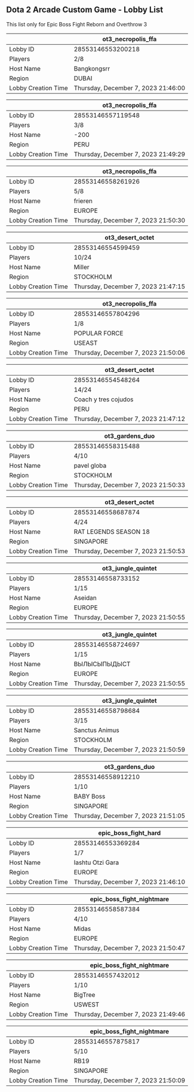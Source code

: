 ## Dota 2 Arcade Custom Game - Lobby List

This list only for Epic Boss Fight Reborn and Overthrow 3

|  | ot3_necropolis_ffa |
| ------ | ------ |
| Lobby ID | 28553146553200218 |
| Players | 2/8 |
| Host Name | Bangkongsrr |
| Region | DUBAI |
| Lobby Creation Time | Thursday, December 7, 2023 21:46:00 |


|  | ot3_necropolis_ffa |
| ------ | ------ |
| Lobby ID | 28553146557119548 |
| Players | 3/8 |
| Host Name | -200 |
| Region | PERU |
| Lobby Creation Time | Thursday, December 7, 2023 21:49:29 |


|  | ot3_necropolis_ffa |
| ------ | ------ |
| Lobby ID | 28553146558261926 |
| Players | 5/8 |
| Host Name | frieren |
| Region | EUROPE |
| Lobby Creation Time | Thursday, December 7, 2023 21:50:30 |


|  | ot3_desert_octet |
| ------ | ------ |
| Lobby ID | 28553146554599459 |
| Players | 10/24 |
| Host Name | Miller |
| Region | STOCKHOLM |
| Lobby Creation Time | Thursday, December 7, 2023 21:47:15 |


|  | ot3_necropolis_ffa |
| ------ | ------ |
| Lobby ID | 28553146557804296 |
| Players | 1/8 |
| Host Name | POPULAR FORCE |
| Region | USEAST |
| Lobby Creation Time | Thursday, December 7, 2023 21:50:06 |


|  | ot3_desert_octet |
| ------ | ------ |
| Lobby ID | 28553146554548264 |
| Players | 14/24 |
| Host Name | Coach y tres cojudos |
| Region | PERU |
| Lobby Creation Time | Thursday, December 7, 2023 21:47:12 |


|  | ot3_gardens_duo |
| ------ | ------ |
| Lobby ID | 28553146558315488 |
| Players | 4/10 |
| Host Name | pavel globa |
| Region | STOCKHOLM |
| Lobby Creation Time | Thursday, December 7, 2023 21:50:33 |


|  | ot3_desert_octet |
| ------ | ------ |
| Lobby ID | 28553146558687874 |
| Players | 4/24 |
| Host Name | RAT LEGENDS SEASON 18 |
| Region | SINGAPORE |
| Lobby Creation Time | Thursday, December 7, 2023 21:50:53 |


|  | ot3_jungle_quintet |
| ------ | ------ |
| Lobby ID | 28553146558733152 |
| Players | 1/15 |
| Host Name | Aseidan |
| Region | EUROPE |
| Lobby Creation Time | Thursday, December 7, 2023 21:50:55 |


|  | ot3_jungle_quintet |
| ------ | ------ |
| Lobby ID | 28553146558724697 |
| Players | 1/15 |
| Host Name | ВЫЛЫСЫПЫДЫСТ |
| Region | EUROPE |
| Lobby Creation Time | Thursday, December 7, 2023 21:50:55 |


|  | ot3_jungle_quintet |
| ------ | ------ |
| Lobby ID | 28553146558798684 |
| Players | 3/15 |
| Host Name | Sanctus Animus |
| Region | STOCKHOLM |
| Lobby Creation Time | Thursday, December 7, 2023 21:50:59 |


|  | ot3_gardens_duo |
| ------ | ------ |
| Lobby ID | 28553146558912210 |
| Players | 1/10 |
| Host Name | BABY Boss |
| Region | SINGAPORE |
| Lobby Creation Time | Thursday, December 7, 2023 21:51:05 |


|  | epic_boss_fight_hard |
| ------ | ------ |
| Lobby ID | 28553146553369284 |
| Players | 1/7 |
| Host Name | Iashtu Otzi Gara |
| Region | EUROPE |
| Lobby Creation Time | Thursday, December 7, 2023 21:46:10 |


|  | epic_boss_fight_nightmare |
| ------ | ------ |
| Lobby ID | 28553146558587384 |
| Players | 4/10 |
| Host Name | Midas |
| Region | EUROPE |
| Lobby Creation Time | Thursday, December 7, 2023 21:50:47 |


|  | epic_boss_fight_nightmare |
| ------ | ------ |
| Lobby ID | 28553146557432012 |
| Players | 1/10 |
| Host Name | BigTree |
| Region | USWEST |
| Lobby Creation Time | Thursday, December 7, 2023 21:49:46 |


|  | epic_boss_fight_nightmare |
| ------ | ------ |
| Lobby ID | 28553146557875817 |
| Players | 5/10 |
| Host Name | RB19 |
| Region | SINGAPORE |
| Lobby Creation Time | Thursday, December 7, 2023 21:50:09 |


